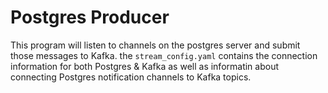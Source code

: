 # Postgres Producer

This program will listen to channels on the postgres server and submit those messages to Kafka. the `stream_config.yaml` contains the connection information for both Postgres & Kafka as well as informatin about connecting Postgres notification channels to Kafka topics.
